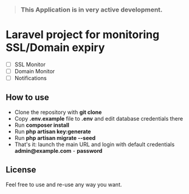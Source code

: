 > ### This Application is in very active development.
# Laravel project for monitoring SSL/Domain expiry

* [ ] SSL Monitor
* [ ] Domain Monitor
* [ ] Notifications

## How to use

- Clone the repository with __git clone__
- Copy __.env.example__ file to __.env__ and edit database credentials there
- Run __composer install__
- Run __php artisan key:generate__
- Run __php artisan migrate --seed__ 
- That's it: launch the main URL and login with default credentials __admin@example.com__ - __password__

## License

Feel free to use and re-use any way you want.
